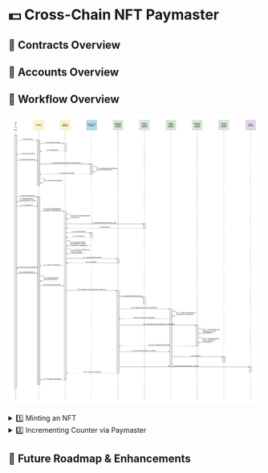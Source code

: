 # 💵 Cross-Chain NFT Paymaster

## 👤 Contracts Overview

## 👤 Accounts Overview

## 🔁 Workflow Overview

![Alt text](./assets/Sequence%20Diagram.svg)

<details>
<summary>1️⃣ Minting an NFT</summary>
<div style="margin-top:15px">
1. User clicks Mint button on frontend.<br><br>
&nbsp;&nbsp;&nbsp;&nbsp;1.1 Frontend calls `adminSign()` backend function with `userAddress`.<br><br>
&nbsp;&nbsp;&nbsp;&nbsp;1.2 Backend returns `adminSignature` of concatentation of `tokenId` and `userAddress` to frontend.<br><br>
&nbsp;&nbsp;&nbsp;&nbsp;1.3 Frontend prompts user wallet.<br><br>
&nbsp;&nbsp;&nbsp;&nbsp;1.4 User confirms transaction to mint NFT.<br><br>
&nbsp;&nbsp;&nbsp;&nbsp;1.5 Frontend calls `mint()` function on NFT Contract with `userAddress`, `tokenURI`, and `adminSignature`.<br><br>
&nbsp;&nbsp;&nbsp;&nbsp;1.6 NFT Contract internally calls `_verifySignature()` function with `userAddress`, `tokenId`, and `adminSignature` before minting NFT.<br><br>
&nbsp;&nbsp;&nbsp;&nbsp;1.7 Hedera network returns transaction confirmation to frontend.<br><br>
&nbsp;&nbsp;&nbsp;&nbsp;1.8 Frontend calls `refetchNFTs()` function with `userAddress` to retrieve the newly minted NFT information.
</div>
</details>

<details>
<summary>2️⃣ Incrementing Counter via Paymaster</summary>
<div style="margin-top:15px">
2. User clicks Increment button on frontend.<br><br>
&nbsp;&nbsp;&nbsp;&nbsp;2.1 Frontend calls `signMessageHash()` function with `paymasterAddress` and `nonce` which prevents paymaster replay attacks. This prompts user to sign the message via his connected wallet.<br><br>
&nbsp;&nbsp;&nbsp;&nbsp;2.2 User's connected wallet returns `nonceSignature` to frontend.<br><br>
&nbsp;&nbsp;&nbsp;&nbsp;2.3 Frontend calls `constructUserOp()` function on backend with `tokenId`, `userAddress`, and `nonceSignature`.<br><br>
&nbsp;&nbsp;&nbsp;&nbsp;2.4 Backend internally calls `calculateAddress()` function with `userAddress` to generate `salt`.<br><br>
&nbsp;&nbsp;&nbsp;&nbsp;2.5 Backend calls `getWalletAddress()` function on Factory Contract with `userAddress` and `salt`.<br><br>
&nbsp;&nbsp;&nbsp;&nbsp;2.6 Factory Contract returns `walletAddress` to backend.<br><br>
&nbsp;&nbsp;&nbsp;&nbsp;2.7 Backend reads `signatures()` mapping on NFT Contract with `tokenId` as key.<br><br>
&nbsp;&nbsp;&nbsp;&nbsp;2.8 NFT Contract returns `adminSignature` to backend.<br><br>
&nbsp;&nbsp;&nbsp;&nbsp;2.9 Backend assigns `paymasterAndData` using `adminSignature`, `tokenId`, `userAddress`, `userSignature` (and other gas-related values).<br><br>
&nbsp;&nbsp;&nbsp;&nbsp;2.10 Backend assigns `userOp` using `walletAddress`, `initCode`, `callData`, `paymasterAndData` (and other gas-related values).<br><br>
&nbsp;&nbsp;&nbsp;&nbsp;2.11 Backend calls `getUserOpHash()` function on Entrypoint Contract with `userOp`.<br><br>
&nbsp;&nbsp;&nbsp;&nbsp;2.12 Entrypoint Contract returns `userOpHash` to backend.<br><br>
&nbsp;&nbsp;&nbsp;&nbsp;2.13 Backend returns `userOp` and `userOpHash` to frontend.<br><br>
&nbsp;&nbsp;&nbsp;&nbsp;2.14 Frontend calls `signHashValue()` function with `userOpHash`. This prompts user to sign the message via his connected wallet.<br><br>
&nbsp;&nbsp;&nbsp;&nbsp;2.15 User's connected wallet returns `userOpHashSignature` to frontend.<br><br>
&nbsp;&nbsp;&nbsp;&nbsp;2.16 Frontend assigns `userOp.signature` to `userOpHashSignature`.<br><br>
&nbsp;&nbsp;&nbsp;&nbsp;2.17 Frontend calls `transmitUserOp()` function on backend with `userOp`.<br><br>
&nbsp;&nbsp;&nbsp;&nbsp;2.18 Backend calls `handleOps()` function on Entrypoint Contract with `userOp` and `adminAccountAddress`.<br><br>
&nbsp;&nbsp;&nbsp;&nbsp;2.19 Entrypoint Contract internally calls `_createSenderIfNeeded()` function with `initCode` to ensure Factory Contract creates a new Wallet Contract for the user if needed.<br><br>
&nbsp;&nbsp;&nbsp;&nbsp;2.20 Entrypoint Contract calls `validateUserOp()` function on Wallet Contract with `userOp` and `userOpHash`.<br><br>
&nbsp;&nbsp;&nbsp;&nbsp;2.21 Wallet Contract internally calls `_rawSignatureVerification()` function with `userOpHash` and `userSignature`.<br><br>
&nbsp;&nbsp;&nbsp;&nbsp;2.22 Wallet Contract returns `SIG_VALIDATION_SUCCESS` to Entrypoint Contract.<br><br>
&nbsp;&nbsp;&nbsp;&nbsp;2.23 Entrypoint Contract calls `validatePaymasterUserOp()` function on Paymaster Contract with `userOp` and `userOpHash`.<br><br>
&nbsp;&nbsp;&nbsp;&nbsp;2.24 Paymaster Contract internally calls `_verifyAdminSignature()` function with `userAddress`, `tokenId`, and `adminSignature`.<br><br>
&nbsp;&nbsp;&nbsp;&nbsp;2.25 Paymaster Contract internally calls `_verifyUserSignature()` function with `nonce`, `userAddress`, and `userSignature`.<br><br>
&nbsp;&nbsp;&nbsp;&nbsp;2.26 Paymaster Contract returns `SIG_VALIDATION_SUCCESS` to Entrypoint Contract.<br><br>
&nbsp;&nbsp;&nbsp;&nbsp;2.27 Entrypoint Contract calls `execute()` function on Wallet Contract with `counterAddress` and the string `'increment'`.<br><br>
&nbsp;&nbsp;&nbsp;&nbsp;2.28 Wallet Contract calls `increment()` function on Counter Contract.<br><br>
&nbsp;&nbsp;&nbsp;&nbsp;2.29 Entrypoint Contract internally calls `_compensate` function with `adminAccountAddress` and `gasFees` to transfer fees to the Admin Account.<br><br>
&nbsp;&nbsp;&nbsp;&nbsp;2.30 Ethereum Sepolia blockchain returns transaction confirmation to backend.<br><br>
&nbsp;&nbsp;&nbsp;&nbsp;2.31 Backend returns transaction confirmation to backend.
</div>
</details>

## 🚧 Future Roadmap & Enhancements